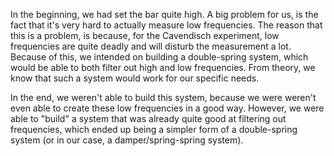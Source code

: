 In the beginning, we had set the bar quite high. A big problem for us, is the fact that it's very hard to actually measure low frequencies. The reason that this is a problem, is because, for the Cavendisch experiment, low frequencies are quite deadly and will disturb the measurement a lot. Because of this, we intended on building a double-spring system, which would be able to both filter out high and low frequencies. From theory, we know that such a system would work for our specific needs. 

In the end, we weren't able to build this system, because we were weren't even able to create these low frequencies in a good way. However, we were able to "build" a system that was already quite good at filtering out frequencies, which ended up being a simpler form of a double-spring system (or in our case, a damper/spring-spring system). 